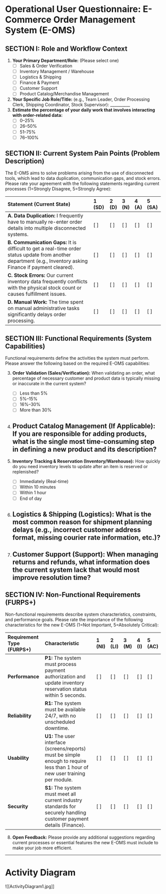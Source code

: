 # Operational User Questionnaire: E-Commerce Order Management System (E-OMS)
## SECTION I: Role and Workflow Context

1. **Your Primary Department/Role:** (Please select one)
    - [ ] Sales & Order Verification
    - [ ] Inventory Management / Warehouse
    - [ ] Logistics & Shipping
    - [ ] Finance & Payment
    - [ ] Customer Support
    - [ ] Product Catalog/Merchandise Management
2. **Your Specific Job Role/Title:** (e.g., Team Leader, Order Processing Clerk, Shipping Coordinator, Stock Supervisor): __________
3. **Estimate the percentage of your daily work that involves interacting with order-related data:**
    - [ ] 0–25%
    - [ ] 26–50%
    - [ ] 51–75%
    - [ ] 76–100%

## SECTION II: Current System Pain Points (Problem Description)

The E-OMS aims to solve problems arising from the use of disconnected tools, which lead to data duplication, communication gaps, and stock errors. Please rate your agreement with the following statements regarding current processes (1=Strongly Disagree, 5=Strongly Agree):

| Statement (Current State)                                                                                                                                      | 1 (SD) | 2<br>(D) | 3<br>(N) | 4<br>(A) | 5 (SA) |
| :------------------------------------------------------------------------------------------------------------------------------------------------------------- | :----- | :------- | :------- | :------- | :----- |
| **A. Data Duplication:** I frequently have to manually re-enter order details into multiple disconnected systems.                                              | [ ]    | [ ]      | [ ]      | [ ]      | [ ]    |
| **B. Communication Gaps:** It is difficult to get a real-time order status update from another department (e.g., Inventory asking Finance if payment cleared). | [ ]    | [ ]      | [ ]      | [ ]      | [ ]    |
| **C. Stock Errors:** Our current inventory data frequently conflicts with the physical stock count or causes fulfillment issues.                               | [ ]    | [ ]      | [ ]      | [ ]      | [ ]    |
| **D. Manual Work:** The time spent on manual administrative tasks significantly delays order processing.                                                       | [ ]    | [ ]      | [ ]      | [ ]      | [ ]    |

## SECTION III: Functional Requirements (System Capabilities)

Functional requirements define the activities the system must perform. Please answer the following based on the required E-OMS capabilities:

3. **Order Validation (Sales/Verification):** When validating an order, what percentage of necessary customer and product data is typically missing or inaccurate in the current system?
    - [ ] Less than 5%
    - [ ] 5%–15%
    - [ ] 16%–30%
    - [ ] More than 30%
4. **Product Catalog Management (If Applicable):** If you are responsible for adding products, what is the single most time-consuming step in defining a new product and its description?
    - 
        
5. **Inventory Tracking & Reservation (Inventory/Warehouse):** How quickly do you need inventory levels to update after an item is reserved or replenished?
    - [ ] Immediately (Real-time)
    - [ ] Within 10 minutes
    - [ ] Within 1 hour
    - [ ] End of day
6. **Logistics & Shipping (Logistics):** What is the most common reason for shipment planning delays (e.g., incorrect customer address format, missing courier rate information, etc.)?
    - 
        
7. **Customer Support (Support):** When managing returns and refunds, what information does the current system lack that would most improve resolution time?
    - 
        

## SECTION IV: Non-Functional Requirements (FURPS+)

Non-functional requirements describe system characteristics, constraints, and performance goals. Please rate the importance of the following characteristics for the new E-OMS (1=Not Important, 5=Absolutely Critical):

|Requirement Type (FURPS+)|Characteristic|1 (NI)|2 (LI)|3 (M)|4 (I)|5 (AC)|
|:--|:--|:--|:--|:--|:--|:--|
|**Performance**|**P1:** The system must process payment authorization and update inventory reservation status within 5 seconds.|[ ]|[ ]|[ ]|[ ]|[ ]|
|**Reliability**|**R1:** The system must be available 24/7, with no unscheduled downtime.|[ ]|[ ]|[ ]|[ ]|[ ]|
|**Usability**|**U1:** The user interface (screens/reports) must be simple enough to require less than 1 hour of new user training per module.|[ ]|[ ]|[ ]|[ ]|[ ]|
|**Security**|**S1:** The system must meet all current industry standards for securely handling customer payment details (Finance).|[ ]|[ ]|[ ]|[ ]|[ ]|

8. **Open Feedback:** Please provide any additional suggestions regarding current processes or essential features the new E-OMS must include to make your job more efficient.
    
---
# Activity Diagram
![[ActivityDiagram1.jpg]]